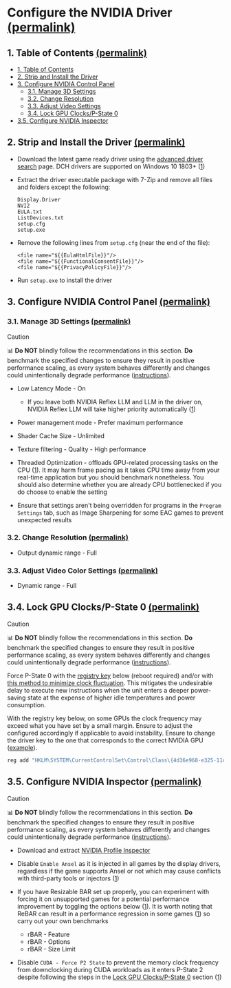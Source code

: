 <h1 id="configure-the-nvidia-driver">Configure the NVIDIA Driver <a href="#configure-the-nvidia-driver">(permalink)</a></h1>

<h2 id="table-of-contents">1. Table of Contents <a href="#table-of-contents">(permalink)</a></h2>

- [1. Table of Contents](#table-of-contents)
- [2. Strip and Install the Driver](#strip-and-install-the-driver)
- [3. Configure NVIDIA Control Panel](#configure-nvidia-control-panel)
  - [3.1. Manage 3D Settings](#manage-3d-settings)
  - [3.2. Change Resolution](#change-resolution)
  - [3.3. Adjust Video  Settings](#adjust-video-color-settings)
  - [3.4. Lock GPU Clocks/P-State 0](#lock-gpu-clocksp-state-0)
- [3.5. Configure NVIDIA Inspector](#configure-nvidia-inspector)

<h2 id="strip-and-install-the-driver">2. Strip and Install the Driver <a href="#strip-and-install-the-driver">(permalink)</a></h2>

- Download the latest game ready driver using the [advanced driver search](https://www.nvidia.com/download/find.aspx) page. DCH drivers are supported on Windows 10 1803+ ([1](https://nvidia.custhelp.com/app/answers/detail/a_id/4777/~/nvidia-dch%2Fstandard-display-drivers-for-windows-10-faq))

- Extract the driver executable package with 7-Zip and remove all files and folders except the following:

    ```
    Display.Driver
    NVI2
    EULA.txt
    ListDevices.txt
    setup.cfg
    setup.exe
    ```

- Remove the following lines from ``setup.cfg`` (near the end of the file):

    ```
    <file name="${{EulaHtmlFile}}"/>
    <file name="${{FunctionalConsentFile}}"/>
    <file name="${{PrivacyPolicyFile}}"/>
    ```

- Run ``setup.exe`` to install the driver

<h2 id="configure-nvidia-control-panel">3. Configure NVIDIA Control Panel <a href="#configure-nvidia-control-panel">(permalink)</a></h2>

<h3 id="manage-3d-settings">3.1. Manage 3D Settings <a href="#manage-3d-settings">(permalink)</a></h3>

> [!CAUTION]
> 📊 **Do NOT** blindly follow the recommendations in this section. **Do** benchmark the specified changes to ensure they result in positive performance scaling, as every system behaves differently and changes could unintentionally degrade performance ([instructions](/README.md#benchmarking)).

- Low Latency Mode - On

  - If you leave both NVIDIA Reflex LLM and LLM in the driver on, NVIDIA Reflex LLM will take higher priority automatically ([1](https://www.nvidia.com/en-gb/geforce/news/reflex-low-latency-platform))

- Power management mode - Prefer maximum performance

- Shader Cache Size - Unlimited

- Texture filtering - Quality - High performance

- Threaded Optimization - offloads GPU-related processing tasks on the CPU ([1](https://tweakguides.pcgamingwiki.com/NVFORCE_8.html)). It may harm frame pacing as it takes CPU time away from your real-time application but you should benchmark nonetheless. You should also determine whether you are already CPU bottlenecked if you do choose to enable the setting

- Ensure that settings aren't being overridden for programs in the ``Program Settings`` tab, such as Image Sharpening for some EAC games to prevent unexpected results

<h3 id="change-resolution">3.2. Change Resolution <a href="#change-resolution">(permalink)</a></h3>

- Output dynamic range - Full

<h3 id="adjust-video-color-settings">3.3. Adjust Video Color Settings <a href="#adjust-video-color-settings">(permalink)</a></h3>

- Dynamic range - Full

<h2 id="lock-gpu-clocksp-state-0">3.4. Lock GPU Clocks/P-State 0 <a href="#lock-gpu-clocksp-state-0">(permalink)</a></h2>

> [!CAUTION]
> 📊 **Do NOT** blindly follow the recommendations in this section. **Do** benchmark the specified changes to ensure they result in positive performance scaling, as every system behaves differently and changes could unintentionally degrade performance ([instructions](/README.md#benchmarking)).

Force P-State 0 with the [registry key](https://github.com/djdallmann/GamingPCSetup/blob/master/CONTENT/RESEARCH/WINDRIVERS/README.md#q-is-there-a-registry-setting-that-can-force-your-display-adapter-to-remain-at-its-highest-performance-state-pstate-p0) below (reboot required) and/or with [this method to minimize clock fluctuation](https://docs.google.com/document/d/14ma-_Os3rNzio85yBemD-YSpF_1z75mZJz1UdzmW8GE/edit). This mitigates the undesirable delay to execute new instructions when the unit enters a deeper power-saving state at the expense of higher idle temperatures and power consumption.

With the registry key below, on some GPUs the clock frequency may exceed what you have set by a small margin. Ensure to adjust the configured accordingly if applicable to avoid instability. Ensure to change the driver key to the one that corresponds to the correct NVIDIA GPU ([example](/assets/images/find-driver-key-example.png)).

```bat
reg add "HKLM\SYSTEM\CurrentControlSet\Control\Class\{4d36e968-e325-11ce-bfc1-08002be10318}\0000" /v "DisableDynamicPstate" /t REG_DWORD /d "1" /f
```

<h2 id="configure-nvidia-inspector">3.5. Configure NVIDIA Inspector <a href="#configure-nvidia-inspector">(permalink)</a></h2>

> [!CAUTION]
> 📊 **Do NOT** blindly follow the recommendations in this section. **Do** benchmark the specified changes to ensure they result in positive performance scaling, as every system behaves differently and changes could unintentionally degrade performance ([instructions](/README.md#benchmarking)).

- Download and extract [NVIDIA Profile Inspector](https://github.com/Orbmu2k/nvidiaProfileInspector)

- Disable ``Enable Ansel`` as it is injected in all games by the display drivers, regardless if the game supports Ansel or not which may cause conflicts with third-party tools or injectors ([1](https://www.pcgamingwiki.com/wiki/Nvidia#Ansel))

- If you have Resizable BAR set up properly, you can experiment with forcing it on unsupported games for a potential performance improvement by toggling the options below ([1](https://www.youtube.com/watch?v=ZTOtqWTFSK8)). It is worth noting that ReBAR can result in a performance regression in some games ([1](https://www.techspot.com/review/2234-nvidia-resizable-bar)) so carry out your own benchmarks

  - rBAR - Feature
  - rBAR - Options
  - rBAR - Size Limit

- Disable ``CUDA - Force P2 State`` to prevent the memory clock frequency from downclocking during CUDA workloads as it enters P-State 2 despite following the steps in the [Lock GPU Clocks/P-State 0](#lock-gpu-clocksp-state-0) section ([1](/assets/images/cuda-force-p2-state-analysis.png))

